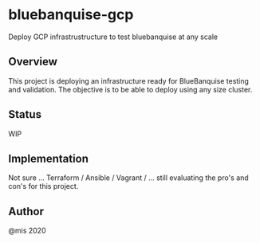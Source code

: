# bluebanquise-gcp
Deploy GCP infrastrustructure to test bluebanquise at any scale

## Overview
This project is deploying an infrastructure ready for BlueBanquise testing and validation.
The objective is to be able to deploy using any size cluster.

## Status
WIP

## Implementation
Not sure ... Terraform / Ansible / Vagrant / ... still evaluating the pro's and con's for this project.

## Author
@mis 2020
